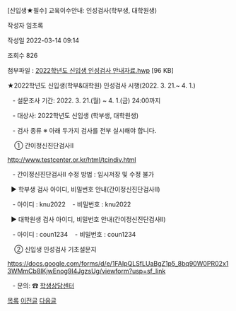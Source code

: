 
[신입생★필수] 교육이수안내: 인성검사(학부생, 대학원생)





작성자
임초록


작성일
2022-03-14 09:14


조회수
826


첨부파일 : [2022학년도 신입생 인성검사 안내자료.hwp](https://computer.knu.ac.kr/pack/bbs/down.php?f_name=Q0dUVllEWFdfVHlPdBcYbktTVQ==&o_name=2022학년도신입생인성검사안내자료.hwp&tbl=Site_BBS_25) [96 KB]


﻿﻿﻿﻿﻿★2022학년도 신입생(학부&대학원) 인성검사 시행(2022. 3. 21.~ 4. 1.)

   - 설문조사 기간: 2022. 3. 21.(월) ~ 4. 1.(금) 24:00까지

   - 대상사: 2022학년도 신입생 (학부생, 대학원생)

   - 검사 종류 ※ 아래 두가지 검사를 전부 실시해야 합니다.

    ① 간이정신진단검사Ⅱ 

<http://www.testcenter.or.kr/html/tcindiv.html> 

   - 간이정신진단검사Ⅱ 수정 방법 : 임시저장 및 수정 불가

  ▶ 학부생 검사 아이디, 비밀번호 안내(간이정신진단검사Ⅱ)

   - 아이디 : knu2022    - 비밀번호 : knu2022

  ▶ 대학원생 검사 아이디, 비밀번호 안내(간이정신진단검사Ⅱ)

   - 아이디 : coun1234    - 비밀번호 : coun1234

    ② 신입생 인성검사 기초설문지

<https://docs.google.com/forms/d/e/1FAIpQLSfLUaBgZ1p5_8bq90W0PR02x13WMmCb8IKjwEnog9I4JgzsUg/viewform?usp=sf_link> 

  
   - 문의: ☎ [학생상담센터](http://counsel.knu.ac.kr/main/index.html) 

  






[목록](https://computer.knu.ac.kr/06_sub/02_sub.html?key=&keyfield=&category=&page=1&bbs_code=Site_BBS_25)
[이전글](https://computer.knu.ac.kr/06_sub/02_sub.html?bbs_cmd=view&page=1&key=&keyfield=&category=&no=3720&bbs_code=Site_BBS_25)
[다음글](https://computer.knu.ac.kr/06_sub/02_sub.html?bbs_cmd=view&page=1&key=&keyfield=&category=&no=3722&bbs_code=Site_BBS_25)

















 